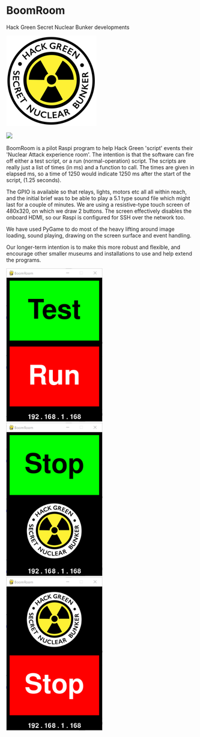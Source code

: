 # BoomRoom
Hack Green Secret Nuclear Bunker developments

![Alt text](/media/Bunker_240x240.png?raw=true "Hack Green Bunker Logo")  

<img src="/media/first-full-screen-shot.png" width="320px"/>

BoomRoom is a pilot Raspi program to help Hack Green 'script' events their 'Nuclear Attack experience room'. The intention is that the software can fire off either a test script, or a run (normal-operation) script. The scripts are really just a list of times (in ms) and a function to call. The times are given in elapsed ms, so a time of 1250 would indicate 1250 ms after the start of the script, (1.25 seconds).  

The GPIO is available so that relays, lights, motors etc all all within reach, and the initial brief was to be able to play a 5.1 type sound file which might last for a couple of minutes. We are using a resistive-type touch screen of 480x320, on which we draw 2 buttons. The screen effectively disables the onboard HDMI, so our Raspi is configured for SSH over the network too.

We have used PyGame to do most of the heavy lifting around image loading, sound playing, drawing on the screen surface and event handling.    

Our longer-term intention is to make this more robust and flexible, and encourage other smaller museums and installations to use and help extend the programs. 

<img src="/media/boomroom-default.png" width="256px"/><img src="/media/boomroom-test.png" width="256px"/><img src="/media/boomroom-run.png" width="256px"/>  
  
